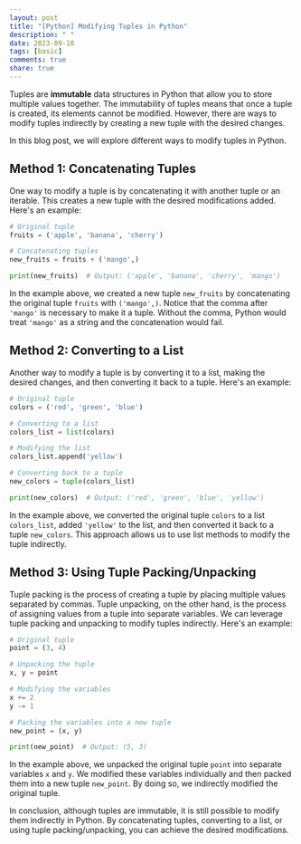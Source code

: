 ```yaml
---
layout: post
title: "[Python] Modifying Tuples in Python"
description: " "
date: 2023-09-10
tags: [basic]
comments: true
share: true
---
```


Tuples are **immutable** data structures in Python that allow you to store multiple values together. The immutability of tuples means that once a tuple is created, its elements cannot be modified. However, there are ways to modify tuples indirectly by creating a new tuple with the desired changes.

In this blog post, we will explore different ways to modify tuples in Python.

## Method 1: Concatenating Tuples

One way to modify a tuple is by concatenating it with another tuple or an iterable. This creates a new tuple with the desired modifications added. Here's an example:

```python
# Original tuple
fruits = ('apple', 'banana', 'cherry')

# Concatenating tuples
new_fruits = fruits + ('mango',)

print(new_fruits)  # Output: ('apple', 'banana', 'cherry', 'mango')
```

In the example above, we created a new tuple `new_fruits` by concatenating the original tuple `fruits` with `('mango',)`. Notice that the comma after `'mango'` is necessary to make it a tuple. Without the comma, Python would treat `'mango'` as a string and the concatenation would fail.

## Method 2: Converting to a List

Another way to modify a tuple is by converting it to a list, making the desired changes, and then converting it back to a tuple. Here's an example:

```python
# Original tuple
colors = ('red', 'green', 'blue')

# Converting to a list
colors_list = list(colors)

# Modifying the list
colors_list.append('yellow')

# Converting back to a tuple
new_colors = tuple(colors_list)

print(new_colors)  # Output: ('red', 'green', 'blue', 'yellow')
```

In the example above, we converted the original tuple `colors` to a list `colors_list`, added `'yellow'` to the list, and then converted it back to a tuple `new_colors`. This approach allows us to use list methods to modify the tuple indirectly.

## Method 3: Using Tuple Packing/Unpacking

Tuple packing is the process of creating a tuple by placing multiple values separated by commas. Tuple unpacking, on the other hand, is the process of assigning values from a tuple into separate variables. We can leverage tuple packing and unpacking to modify tuples indirectly. Here's an example:

```python
# Original tuple
point = (3, 4)

# Unpacking the tuple
x, y = point

# Modifying the variables
x += 2
y -= 1

# Packing the variables into a new tuple
new_point = (x, y)

print(new_point)  # Output: (5, 3)
```

In the example above, we unpacked the original tuple `point` into separate variables `x` and `y`. We modified these variables individually and then packed them into a new tuple `new_point`. By doing so, we indirectly modified the original tuple.

In conclusion, although tuples are immutable, it is still possible to modify them indirectly in Python. By concatenating tuples, converting to a list, or using tuple packing/unpacking, you can achieve the desired modifications.